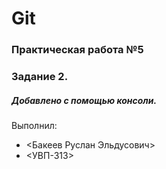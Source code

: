 # Git
### Практическая работа №5
### Задание 2.
##### Добавлено с помощью консоли.
Выполнил:
* <Бакеев Руслан Эльдусович>
* <УВП-313>
